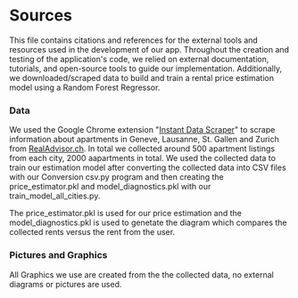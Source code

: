 # Sources

This file contains citations and references for the external tools and resources used in the development of our app.
Throughout the creation and testing of the application's code, we relied on external documentation, tutorials, and open-source tools to guide our implementation.
Additionally, we downloaded/scraped data to build and train a rental price estimation model using a Random Forest Regressor.

### Data

We used the Google Chrome extension "[Instant Data Scraper](https://chromewebstore.google.com/detail/instant-data-scraper/ofaokhiedipichpaobibbnahnkdoiiah?pli=1)" to scrape information about apartments in Geneve, Lausanne, St. Gallen and Zurich from [RealAdvisor.ch](https://realadvisor.ch/de/immobilien-mieten). In total we collected around 500 apartment listings from each city, 2000 aapartments in total.
We used the collected data to train our estimation model after converting the collected data into CSV files with our Conversion csv.py program and then creating the price_estimator.pkl and model_diagnostics.pkl with our train_model_all_cities.py.

The price_estimator.pkl is used for our price estimation and the model_diagnostics.pkl is used to genetate the diagram which compares the collected rents versus the rent from the user. 

### Pictures and Graphics 

All Graphics we use are created from the the collected data, no external diagrams or pictures are used.

